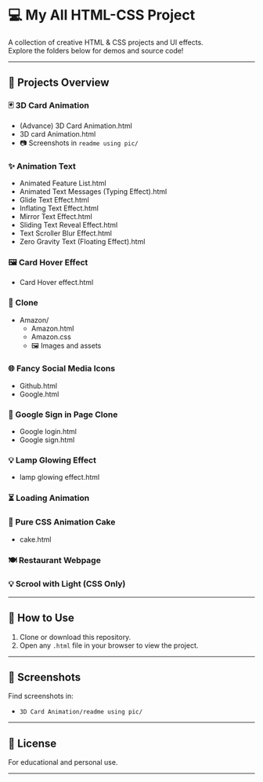 # 💻 My All HTML-CSS Project

A collection of creative HTML & CSS projects and UI effects.  
Explore the folders below for demos and source code!

---

## 📁 Projects Overview

### 🃏 3D Card Animation
- (Advance) 3D Card Animation.html
- 3D card Animation.html
- 📷 Screenshots in `readme using pic/`

### ✨ Animation Text
- Animated Feature List.html
- Animated Text Messages (Typing Effect).html
- Glide Text Effect.html
- Inflating Text Effect.html
- Mirror Text Effect.html
- Sliding Text Reveal Effect.html
- Text Scroller Blur Effect.html
- Zero Gravity Text (Floating Effect).html

### 🖼️ Card Hover Effect
- Card Hover effect.html

### 🛒 Clone
- Amazon/
  - Amazon.html
  - Amazon.css
  - 🖼️ Images and assets

### 🌐 Fancy Social Media Icons
- Github.html
- Google.html

### 🔐 Google Sign in Page Clone
- Google login.html
- Google sign.html

### 💡 Lamp Glowing Effect
- lamp glowing effect.html

### ⏳ Loading Animation

### 🎂 Pure CSS Animation Cake
- cake.html

### 🍽️ Restaurant Webpage

### 💡 Scrool with Light (CSS Only)

---

## 🚀 How to Use

1. Clone or download this repository.
2. Open any `.html` file in your browser to view the project.

---

## 📸 Screenshots

Find screenshots in:
- `3D Card Animation/readme using pic/`

---

## 📝 License

For educational and personal use.

---